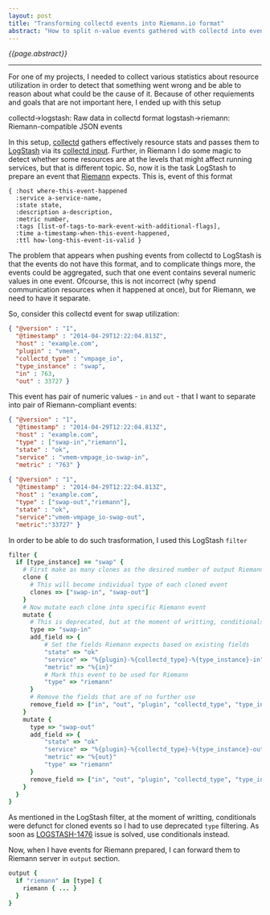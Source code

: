 ```yaml
---
layout: post
title: "Transforming collectd events into Riemann.io format"
abstract: "How to split n-value events gathered with collectd into events that could be nicely consumed with Riemann.io."
---
```

*{{page.abstract}}*

-----

<script src="https://cdnjs.cloudflare.com/ajax/libs/raphael/2.1.4/raphael-min.js"></script>
<script src="https://cdnjs.cloudflare.com/ajax/libs/underscore.js/1.8.3/underscore-min.js"></script>
<script src="https://cdnjs.cloudflare.com/ajax/libs/js-sequence-diagrams/1.0.6/sequence-diagram-min.js"></script>

For one of my projects, I needed to collect various statistics about resource utilization in order to detect that something went wrong and be able to reason about what could be the cause of it. Because of other requiements and goals that are not important here, I ended up with this setup

<div class="diagram">
collectd->logstash: Raw data in collectd format
logstash->riemann: Riemann-compatible JSON events
</div>
<script>
$(".diagram").sequenceDiagram({theme: 'hand'});
</script>

In this setup, [collectd](collectd.org) gathers effectively resource stats and passes them to [LogStash](logstash.net) via its [collectd input](http://logstash.net/docs/1.4.0/inputs/collectd). Further, in Riemann I do some magic to detect whether some resources are at the levels that might affect running services, but that is different topic. So, now it is the task LogStash to prepare an event that [Riemann](riemann.io) expects. This is, event of this format

    { :host where-this-event-happened
      :service a-service-name,
      :state state,
      :description a-description,
      :metric number,
      :tags [list-of-tags-to-mark-event-with-additional-flags],
      :time a-timestamp-when-this-event-happened,
      :ttl how-long-this-event-is-valid }


The problem that appears when pushing events from collectd to LogStash is that the events do not have this format, and to complicate things more, the events could be aggregated, such that one event contains several numeric values in one event. Ofcourse, this is not incorrect (why spend communication resources when it happened at once), but for Riemann, we need to have it separate.

So, consider this collectd event for swap utilization:

~~~ json
{ "@version" : "1",
  "@timestamp" : "2014-04-29T12:22:04.813Z",
  "host" : "example.com",
  "plugin" : "vmem",
  "collectd_type" : "vmpage_io",
  "type_instance" : "swap",
  "in" : 763,
  "out" : 33727 }
~~~

This event has pair of numeric values - `in` and `out` - that I want to separate into pair of Riemann-compliant events:

~~~ json
{ "@version" : "1",
  "@timestamp" : "2014-04-29T12:22:04.813Z",
  "host" : "example.com",
  "type" : ["swap-in","riemann"],
  "state" : "ok",
  "service" : "vmem-vmpage_io-swap-in",
  "metric" : "763" }
    
{ "@version" : "1",
  "@timestamp" : "2014-04-29T12:22:04.813Z",
  "host" : "example.com",
  "type" : ["swap-out","riemann"],
  "state" : "ok",
  "service":"vmem-vmpage_io-swap-out",
  "metric":"33727" }
~~~

In order to be able to do such trasformation, I used this LogStash `filter`

~~~ ruby
filter {
  if [type_instance] == "swap" {
    # First make as many clones as the desired number of output Riemann events
    clone {
      # This will become individual type of each cloned event
      clones => ["swap-in", "swap-out"]
    }
    # Now mutate each clone into specific Riemann event
    mutate {
      # This is deprecated, but at the moment of writting, conditionals does not work on cloned events
      type => "swap-in"
      add_field => {
          # Set the fields Riemann expects based on existing fields
          "state" => "ok"
          "service" => "%{plugin}-%{collectd_type}-%{type_instance}-in"
          "metric" => "%{in}"
          # Mark this event to be used for Riemann
          "type" => "riemann"
      }
      # Remove the fields that are of no further use
      remove_field => ["in", "out", "plugin", "collectd_type", "type_instance"]
    }
    mutate {
      type => "swap-out"
      add_field => {
          "state" => "ok"
          "service" => "%{plugin}-%{collectd_type}-%{type_instance}-out"
          "metric" => "%{out}"
          "type" => "riemann"
      }
      remove_field => ["in", "out", "plugin", "collectd_type", "type_instance"]
    }
  }
}
~~~

As mentioned in the LogStash filter, at the moment of writting, conditionals were defunct for cloned events so I had to use deprecated `type` filtering. As soon as [LOGSTASH-1476](https://logstash.jira.com/browse/LOGSTASH-1476) issue is solved, use conditionals instead.

Now, when I have events for Riemann prepared, I can forward them to Riemann server in `output` section.

~~~ ruby
output {
  if "riemann" in [type] {
    riemann { ... }
  }
}
~~~
